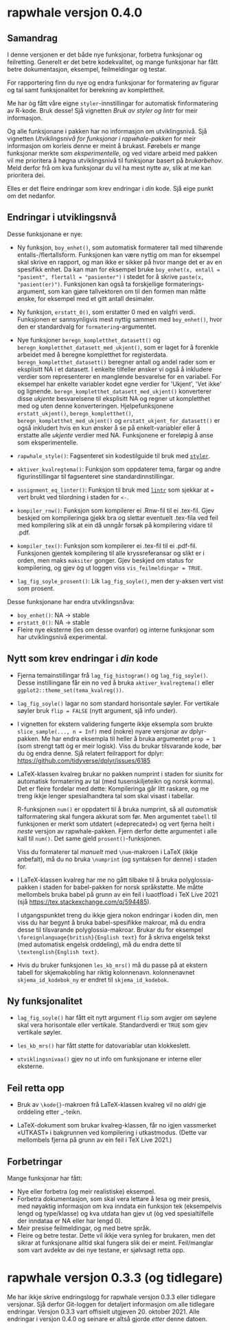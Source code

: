 # rapwhale versjon 0.4.0

## Samandrag

I denne versjonen er det både nye funksjonar,
forbetra funksjonar og feilretting.
Generelt er det betre kodekvalitet, og mange funksjonar
har fått betre dokumentasjon, eksempel, feilmeldingar og testar.

For rapportering finn du nye og endra funksjonar for formatering
av figurar og tal samt funksjonalitet for berekning av komplettheit.

Me har òg fått våre eigne `styler`-innstillingar
for automatisk finformatering av R-kode. Bruk desse!
Sjå vignetten *Bruk av styler og lintr* for meir informasjon.

Og alle funksjonane i pakken har no informasjon om utviklingsnivå.
Sjå vignetten *Utviklingsnivå for funksjonar i rapwhale-pakken*
for meir informasjon om korleis denne er meint å brukast.
Førebels er mange funksjonar merkte som *eksperimentelle*,
og ved vidare arbeid med pakken vil me prioritera
å høgna utviklingsnivå til funksjonar basert på *brukarbehov*.
Meld derfor frå om kva funksjonar du vil ha mest nytte av,
slik at me kan prioritera dei.

Elles er det fleire endringar som krev endringar i *din* kode.
Sjå eige punkt om det nedanfor.


## Endringar i utviklingsnvå

Desse funksjonane er nye:

- Ny funksjon,
`boy_enhet()`,
som automatisk formaterer tall med tilhørende entalls-/flertallsform.
Funksjonen kan være nyttig om man for eksempel skal skrive en rapport,
og man ikke er sikker på hvor mange det er av en spesifikk enhet.
Da kan man for eksempel bruke
`boy_enhet(x, entall = "pasient", flertall = "pasienter")`
i stedet for å skrive `paste(x, "pasient(er)")`.
Funksjonen kan også ta forskjellige formaterings-argument,
som kan gjøre tallvektoren om til den formen man måtte ønske,
for eksempel med et gitt antall desimaler.

- Ny funksjon,
`erstatt_0()`,
som erstatter 0 med en valgfri verdi.
Funksjonen er sannsynligvis mest nyttig sammen med `boy_enhet()`,
hvor den er standardvalg for `formatering`-argumentet.

- Nye funksjoner
`beregn_kompletthet_datasett()` og `beregn_kompletthet_datasett_med_ukjent()`, 
som er laget for å forenkle arbeidet med å beregne kompletthet for registerdata. 
`beregn_kompletthet_datasett()` beregner antall og andel rader som er 
eksplisitt NA i et datasett. I enkelte tilfeller ønsker vi også å inkludere 
verdier som representerer en manglende besvarelse for en variabel. For eksempel
har enkelte variabler kodet egne verdier for 'Ukjent', 'Vet ikke' og lignende. 
`beregn_kompletthet_datasett_med_ukjent()` konverterer disse 
*ukjente* besvarelsene til eksplisitt NA og regner ut kompletthet med og uten 
denne konverteringen. 
Hjelpefunksjonene `erstatt_ukjent()`, `beregn_kompletthet()`, 
`beregn_kompletthet_med_ukjent()` og `erstatt_ukjent_for_datasett()` er også 
inkludert hvis en kun ønsker å se på enkelt-variabler eller å erstatte alle 
*ukjente* verdier med NA. Funksjonene er foreløpig å anse som eksperimentelle.  

- `rapwhale_style()`: Fagsenteret sin kodestilguide til bruk med
[`styler`](https://github.com/r-lib/styler).

- `aktiver_kvalregtema()`: Funksjon som oppdaterer tema,
fargar og andre figurinstillingar til fagsenteret sine standardinnstillingar.

- `assignment_eq_linter()`: Funksjon til bruk med
[`lintr`](https://github.com/r-lib/lintr) som sjekkar at `=` vert brukt ved
tilordning i staden for `<-`.

- `kompiler_rnw()`: Funksjon som kompilerer ei .Rnw-fil til ei .tex-fil.
Gjev beskjed om kompileringa gjekk bra og slettar eventuelt .tex-fila ved feil
med kompilering slik at ein då unngår forsøk på kompilering vidare til .pdf.

- `kompiler_tex()`: Funksjon som kompilerer ei .tex-fil til ei .pdf-fil.
Funksjonen gjentek kompilering til alle kryssreferansar og slikt er i orden,
men maks `maksiter` gonger.
Gjev beskjed om status for kompilering,
og gjev òg ut loggen viss `vis_feilmeldingar = TRUE`.

- `lag_fig_soyle_prosent()`: Lik `lag_fig_soyle()`,
men der y-aksen vert vist som prosent.


Desse funksjonane har endra utviklingsnåva:

- `boy_enhet()`: NA → stable
- `erstatt_0()`: NA → stable
- Fleire nye eksterne (les om desse ovanfor)
  og interne funksjonar som har utviklingsnivå experimental.


## Nytt som krev endringar i *din* kode

- Fjerna temainstillingar frå `lag_fig_histogram()` og `lag_fig_soyle()`.
Desse instillingane får ein no ved å bruka `aktiver_kvalregtema()` eller
`ggplot2::theme_set(tema_kvalreg())`.

- `lag_fig_soyle()` lagar no som standard horisontale søyler.
For vertikale søyler bruk `flip = FALSE` (nytt argument, sjå info under).

- I vignetten for ekstern validering fungerte ikkje eksempla som
  brukte `slice_sample(..., n = Inf)` med (nokre) nyare versjonar av
  dplyr-pakken.
  Me har endra eksempla til heller å bruka argumentet `prop = 1`
  (som strengt tatt òg er meir logisk).
  Viss du brukar tilsvarande kode,
  bør du òg endra denne.
  Sjå relatert feilrapport for dplyr:
  https://github.com/tidyverse/dplyr/issues/6185
  
- LaTeX-klassen kvalreg brukar no pakken numprint i staden
  for siunitx for automatisk formatering av tal
  (med tusenskiljeteikn og norsk komma).
  Det er fleire fordelar med dette:
  Kompileringa går litt raskare,
  og me treng ikkje lenger spesialhandtera tal
  som skal visast i tabellar.
  
  R-funksjonen `num()` er oppdatert til å bruka numprint,
  så all *automatisk* talformatering skal fungera akkurat som før.
  Men argumentet `tabell` til funksjonen
  er merkt som utdatert («deprecated») og vert fjerna heilt
  i *neste* versjon av rapwhale-pakken.
  Fjern derfor dette argumentet i alle kall til `num()`.
  Det same gjeld `prosent()`-funksjonen.
  
  Viss du formaterer tal *manuelt* med `\num`-makroen i LaTeX
  (ikkje anbefalt),
  må du no bruka `\numprint` (og syntaksen for denne) i staden for.
  
- I LaTeX-klassen kvalreg har me no gått tilbake til å bruka
  polyglossia-pakken i staden for babel-pakken for norsk språkstøtte.
  Me måtte mellombels bruka babel på grunn av ein feil
  i luaotfload i TeX Live 2021
  (sjå https://tex.stackexchange.com/q/594485).
  
  I utgangspunktet treng du ikkje gjera nokon endringar i koden din,
  men viss du har begynt å bruka babel-spesifikke makroar,
  må du endra desse til tilsvarande polyglossia-makroar.
  Brukar du for eksempel `\foreignlanguage{british}{English text}`
  for å skriva engelsk tekst (med automatisk engelsk orddeling),
  må du endra dette til `\textenglish{English text}`.

- Hvis du bruker funksjonen `les_kb_mrs()` må du passe på at ekstern
  tabell for skjemakobling har riktig kolonnenavn. kolonnenavnet 
  `skjema_id_kodebok_ny` er endret til `skjema_id_kodebok`. 

## Ny funksjonalitet

- `lag_fig_soyle()` har fått eit nytt argument `flip` som avgjer om søylene
skal vera horisontale eller vertikale.
Standardverdi er `TRUE` som gjev vertikale søyler.

- `les_kb_mrs()` har fått støtte for datovariablar utan klokkeslett.

- `utviklingsnivaa()` gjev no ut info om funksjonane er interne eller eksterne.


## Feil retta opp

- Bruk av `\kode{}`-makroen frå LaTeX-klassen kvalreg vil
  no *aldri* gje orddeling etter _-teikn.

- LaTeX-dokument som brukar kvalreg-klassen,
  får no igjen vassmerket «UTKAST» i bakgrunnen
  ved kompilering i utkastmodus.
  (Dette var mellombels fjerna på grunn av ein feil i TeX Live 2021.)
  

## Forbetringar

Mange funksjonar har fått:

- Nye eller forbetra (og meir realistiske) eksempel.
- Forbetra dokumentasjon,
  som skal vera lettare å lesa og meir presis,
  med nøyaktig informasjon om kva inndata ein funksjon tek
  (eksempelvis lengd og type/klasse)
  og kva utdata han gjev ut
  (òg ved spesialtilfelle der inndataa er NA eller har lengd 0).
- Meir presise feilmeldingar, og med betre språk.
- Fleire og betre testar.
  Dette vil ikkje vera synleg for brukaren,
  men det sikrar at funksjonane alltid skal fungera slik dei er meint.
  Feil/manglar som vart avdekte av dei nye testane,
  er sjølvsagt retta opp.
  


# rapwhale versjon 0.3.3 (og tidlegare)

Me har ikkje skrive endringslogg for rapwhale versjon 0.3.3
eller tidlegare versjonar.
Sjå derfor Git-loggen for detaljert informasjon
om alle tidlegare endringar.
Versjon 0.3.3 vart offisielt utgjeven 20. oktober 2021.
Alle endringar i versjon 0.4.0 og seinare
er altså gjorde *etter* denne datoen.
